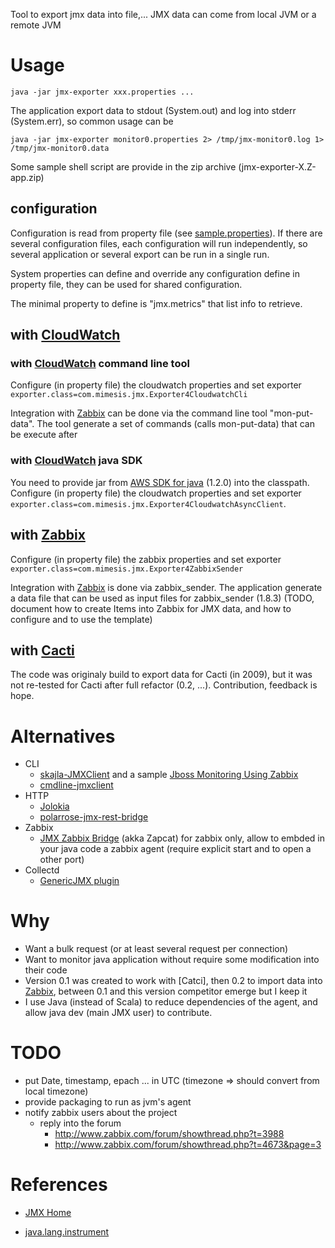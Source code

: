 Tool to export jmx data into file,...
JMX data can come from local JVM or a remote JVM

# Usage

    java -jar jmx-exporter xxx.properties ...

The application export data to stdout (System.out) and log into stderr (System.err), so common usage can be

    java -jar jmx-exporter monitor0.properties 2> /tmp/jmx-monitor0.log 1> /tmp/jmx-monitor0.data

Some sample shell script are provide in the zip archive (jmx-exporter-X.Z-app.zip)

## configuration

Configuration is read from property file (see [sample.properties](sample.properties)).
If there are several configuration files, each configuration will run independently, so several application or several export can be run in a single run.

System properties can define and override any configuration define in property file, they can be used for shared configuration.

The minimal property to define is "jmx.metrics" that list info to retrieve.

## with [CloudWatch]

### with [CloudWatch] command line tool

Configure (in property file) the cloudwatch properties and set exporter `exporter.class=com.mimesis.jmx.Exporter4CloudwatchCli`

Integration with [Zabbix] can be done via the command line tool "mon-put-data".
The tool generate a set of commands (calls mon-put-data) that can be execute after

### with [CloudWatch] java SDK

You need to provide jar from [AWS SDK for java](http://aws.amazon.com/java/) (1.2.0) into the classpath.
Configure (in property file) the cloudwatch properties and set exporter `exporter.class=com.mimesis.jmx.Exporter4CloudwatchAsyncClient`.

## with [Zabbix]

Configure (in property file) the zabbix properties and set exporter `exporter.class=com.mimesis.jmx.Exporter4ZabbixSender`

Integration with [Zabbix] is done via zabbix_sender.
The application generate a data file that can be used as input files for zabbix_sender (1.8.3)
(TODO, document how to create Items into Zabbix for JMX data, and how to configure and to use the template)

## with [Cacti]

The code was originaly build to export data for Cacti (in 2009), but it was not re-tested for Cacti after full refactor (0.2, ...).
Contribution, feedback is hope.

# Alternatives

* CLI
  * [skajla-JMXClient](http://skajla.blogspot.com/2010/05/jmx-command-line-client.html) and a sample [Jboss Monitoring Using Zabbix](http://skajla.blogspot.com/2010/07/jboss-monitoring-using-zabbix.html)
  * [cmdline-jmxclient](http://crawler.archive.org/cmdline-jmxclient/)
* HTTP
  * [Jolokia](http://www.jolokia.org/features-nb.html)
  * [polarrose-jmx-rest-bridge](http://code.google.com/p/polarrose-jmx-rest-bridge/)
* Zabbix
  * [JMX Zabbix Bridge](http://www.kjkoster.org/zapcat/Zapcat_JMX_Zabbix_Bridge.html) (akka Zapcat) for zabbix only, allow to embded in your java code a zabbix agent (require explicit start and to open a other port)
* Collectd
  * [GenericJMX plugin](http://collectd.org/wiki/index.php/Plugin:GenericJMX)

# Why

* Want a bulk request (or at least several request per connection)
* Want to monitor java application without require some modification into their code
* Version 0.1 was created to work with [Catci], then 0.2 to import data into [Zabbix], between 0.1 and this version competitor emerge but I keep it
* I use Java (instead of Scala) to reduce dependencies of the agent, and allow java dev (main JMX user) to contribute.

# TODO

* put Date, timestamp, epach ... in UTC (timezone => should convert from local timezone)
* provide packaging to run as jvm's agent
* notify zabbix users about the project
  * reply into the forum
    * http://www.zabbix.com/forum/showthread.php?t=3988
    * http://www.zabbix.com/forum/showthread.php?t=4673&page=3

# References

* [JMX Home](http://download.oracle.com/javase/6/docs/technotes/guides/jmx/index.html)
* [java.lang.instrument](http://download.oracle.com/javase/6/docs/api/java/lang/instrument/package-summary.html)

    [CloudWatch]: http://aws.amazon.com/fr/cloudwatch/
    [Cacti]: http://www.cacti.net/
    [Zabbix]: http://www.zabbix.com/
